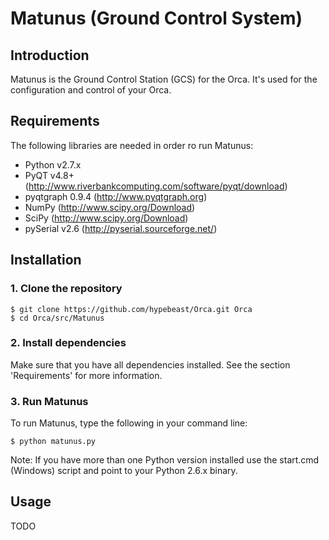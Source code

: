 Matunus (Ground Control System)
===============================

## Introduction

Matunus is the Ground Control Station (GCS) for the Orca. It's used for the configuration and control of your Orca.


## Requirements

The following libraries are needed in order ro run Matunus:

* Python v2.7.x
* PyQT v4.8+ (http://www.riverbankcomputing.com/software/pyqt/download)
* pyqtgraph 0.9.4 (http://www.pyqtgraph.org)
* NumPy (http://www.scipy.org/Download)
* SciPy (http://www.scipy.org/Download)
* pySerial v2.6 (http://pyserial.sourceforge.net/)


## Installation

### 1. Clone the repository

	$ git clone https://github.com/hypebeast/Orca.git Orca
	$ cd Orca/src/Matunus

### 2. Install dependencies

Make sure that you have all dependencies installed. See the section 'Requirements' for more information.

### 3. Run Matunus

To run Matunus, type the following in your command line:
	
	$ python matunus.py

Note: If you have more than one Python version installed use the start.cmd (Windows) script and point to your Python 2.6.x binary.


## Usage

TODO